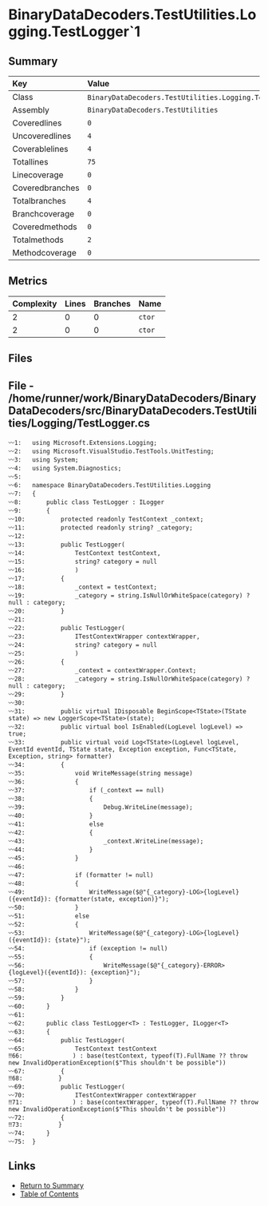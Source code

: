 ﻿# BinaryDataDecoders.TestUtilities.Logging.TestLogger`1

## Summary

| Key             | Value                                                   |
| :-------------- | :------------------------------------------------------ |
| Class           | `BinaryDataDecoders.TestUtilities.Logging.TestLogger`1` |
| Assembly        | `BinaryDataDecoders.TestUtilities`                      |
| Coveredlines    | `0`                                                     |
| Uncoveredlines  | `4`                                                     |
| Coverablelines  | `4`                                                     |
| Totallines      | `75`                                                    |
| Linecoverage    | `0`                                                     |
| Coveredbranches | `0`                                                     |
| Totalbranches   | `4`                                                     |
| Branchcoverage  | `0`                                                     |
| Coveredmethods  | `0`                                                     |
| Totalmethods    | `2`                                                     |
| Methodcoverage  | `0`                                                     |

## Metrics

| Complexity | Lines | Branches | Name    |
| :--------- | :---- | :------- | :------ |
| 2          | 0     | 0        | `ctor`  |
| 2          | 0     | 0        | `ctor`  |

## Files

## File - /home/runner/work/BinaryDataDecoders/BinaryDataDecoders/src/BinaryDataDecoders.TestUtilities/Logging/TestLogger.cs

```CSharp
〰1:   using Microsoft.Extensions.Logging;
〰2:   using Microsoft.VisualStudio.TestTools.UnitTesting;
〰3:   using System;
〰4:   using System.Diagnostics;
〰5:   
〰6:   namespace BinaryDataDecoders.TestUtilities.Logging
〰7:   {
〰8:       public class TestLogger : ILogger
〰9:       {
〰10:          protected readonly TestContext _context;
〰11:          protected readonly string? _category;
〰12:  
〰13:          public TestLogger(
〰14:              TestContext testContext,
〰15:              string? category = null
〰16:              )
〰17:          {
〰18:              _context = testContext;
〰19:              _category = string.IsNullOrWhiteSpace(category) ? null : category;
〰20:          }
〰21:  
〰22:          public TestLogger(
〰23:              ITestContextWrapper contextWrapper,
〰24:              string? category = null
〰25:              )
〰26:          {
〰27:              _context = contextWrapper.Context;
〰28:              _category = string.IsNullOrWhiteSpace(category) ? null : category;
〰29:          }
〰30:  
〰31:          public virtual IDisposable BeginScope<TState>(TState state) => new LoggerScope<TState>(state);
〰32:          public virtual bool IsEnabled(LogLevel logLevel) => true;
〰33:          public virtual void Log<TState>(LogLevel logLevel, EventId eventId, TState state, Exception exception, Func<TState, Exception, string> formatter)
〰34:          {
〰35:              void WriteMessage(string message)
〰36:              {
〰37:                  if (_context == null)
〰38:                  {
〰39:                      Debug.WriteLine(message);
〰40:                  }
〰41:                  else
〰42:                  {
〰43:                      _context.WriteLine(message);
〰44:                  }
〰45:              }
〰46:  
〰47:              if (formatter != null)
〰48:              {
〰49:                  WriteMessage($@"{_category}-LOG>{logLevel}({eventId}): {formatter(state, exception)}");
〰50:              }
〰51:              else
〰52:              {
〰53:                  WriteMessage($@"{_category}-LOG>{logLevel}({eventId}): {state}");
〰54:                  if (exception != null)
〰55:                  {
〰56:                      WriteMessage($@"{_category}-ERROR>{logLevel}({eventId}): {exception}");
〰57:                  }
〰58:              }
〰59:          }
〰60:      }
〰61:  
〰62:      public class TestLogger<T> : TestLogger, ILogger<T>
〰63:      {
〰64:          public TestLogger(
〰65:              TestContext testContext
‼66:              ) : base(testContext, typeof(T).FullName ?? throw new InvalidOperationException($"This shouldn't be possible"))
〰67:          {
‼68:          }
〰69:          public TestLogger(
〰70:              ITestContextWrapper contextWrapper
‼71:              ) : base(contextWrapper, typeof(T).FullName ?? throw new InvalidOperationException($"This shouldn't be possible"))
〰72:          {
‼73:          }
〰74:      }
〰75:  }
```

## Links

* [Return to Summary](Summary.md)
* [Table of Contents](../TOC.md)

